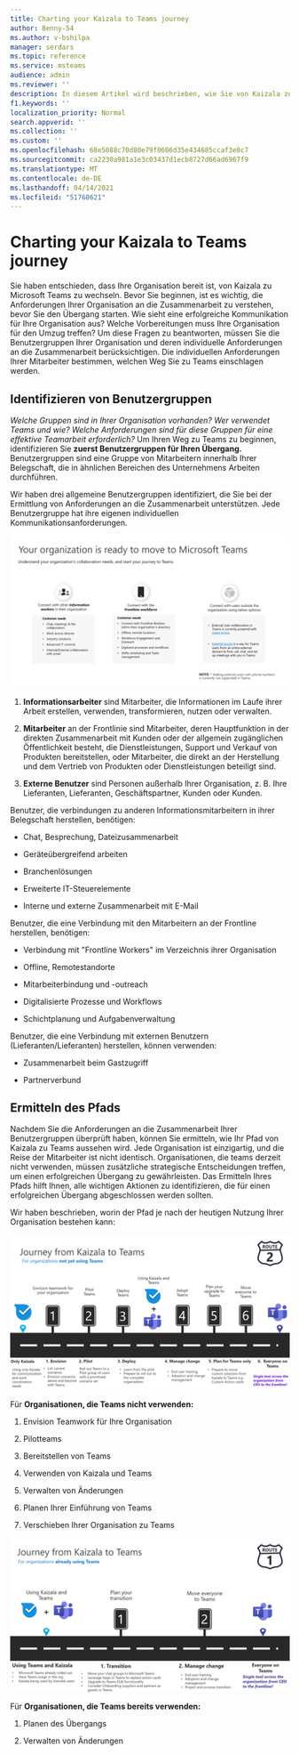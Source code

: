```yaml
---
title: Charting your Kaizala to Teams journey
author: Benny-54
ms.author: v-bshilpa
manager: serdars
ms.topic: reference
ms.service: msteams
audience: admin
ms.reviewer: ''
description: In diesem Artikel wird beschrieben, wie Sie von Kaizala zu Microsoft Teams wechseln.
f1.keywords: ''
localization_priority: Normal
search.appverid: ''
ms.collection: ''
ms.custom: ''
ms.openlocfilehash: 68e5088c70d80e79f0606d35e434685ccaf3e0c7
ms.sourcegitcommit: ca2230a981a1e3c03437d1ecb8727d66ad6967f9
ms.translationtype: MT
ms.contentlocale: de-DE
ms.lasthandoff: 04/14/2021
ms.locfileid: "51760621"
---
```

# <a name="charting-your-kaizala-to-teams-journey"></a>Charting your Kaizala to Teams journey

Sie haben entschieden, dass Ihre Organisation bereit ist, von Kaizala zu Microsoft Teams zu wechseln. Bevor Sie beginnen, ist es wichtig, die Anforderungen Ihrer Organisation an die Zusammenarbeit zu verstehen, bevor Sie den Übergang starten. Wie sieht eine erfolgreiche Kommunikation für Ihre Organisation aus? Welche Vorbereitungen muss Ihre Organisation für den Umzug treffen? Um diese Fragen zu beantworten, müssen Sie die Benutzergruppen Ihrer Organisation und deren individuelle Anforderungen an die Zusammenarbeit berücksichtigen. Die individuellen Anforderungen Ihrer Mitarbeiter bestimmen, welchen Weg Sie zu Teams einschlagen werden.

## <a name="identify-user-groups"></a>Identifizieren von Benutzergruppen

*Welche Gruppen sind in Ihrer Organisation vorhanden? Wer verwendet Teams und wie? Welche Anforderungen sind für diese Gruppen für eine effektive Teamarbeit erforderlich?* Um Ihren Weg zu Teams zu beginnen, identifizieren Sie **zuerst Benutzergruppen für Ihren Übergang.**  Benutzergruppen sind eine Gruppe von Mitarbeitern innerhalb Ihrer Belegschaft, die in ähnlichen Bereichen des Unternehmens Arbeiten durchführen. 

Wir haben drei allgemeine Benutzergruppen identifiziert, die Sie bei der Ermittlung von Anforderungen an die Zusammenarbeit unterstützen. Jede Benutzergruppe hat ihre eigenen individuellen Kommunikationsanforderungen. 

![Diagramm der Benutzergruppen für den Übergang](media/kaizala-user-groups.png)

 1. **Informationsarbeiter** sind Mitarbeiter, die Informationen im Laufe ihrer Arbeit erstellen, verwenden, transformieren, nutzen oder verwalten.

 2. **Mitarbeiter** an der Frontlinie sind Mitarbeiter, deren Hauptfunktion in der direkten Zusammenarbeit mit Kunden oder der allgemein zugänglichen Öffentlichkeit besteht, die Dienstleistungen, Support und Verkauf von Produkten bereitstellen, oder Mitarbeiter, die direkt an der Herstellung und dem Vertrieb von Produkten oder Dienstleistungen beteiligt sind.
 
 3. **Externe Benutzer** sind Personen außerhalb Ihrer Organisation, z. B. Ihre Lieferanten, Lieferanten, Geschäftspartner, Kunden oder Kunden. 
 
Benutzer, die verbindungen zu anderen Informationsmitarbeitern in ihrer Belegschaft herstellen, benötigen:

 - Chat, Besprechung, Dateizusammenarbeit
 
 - Geräteübergreifend arbeiten
 
 - Branchenlösungen
 
 - Erweiterte IT-Steuerelemente
  
 - Interne und externe Zusammenarbeit mit E-Mail

Benutzer, die eine Verbindung mit den Mitarbeitern an der Frontline herstellen, benötigen:

 - Verbindung mit "Frontline Workers" im Verzeichnis ihrer Organisation
 
 - Offline, Remotestandorte
 
 - Mitarbeiterbindung und -outreach
 
 - Digitalisierte Prozesse und Workflows
 
 - Schichtplanung und Aufgabenverwaltung

Benutzer, die eine Verbindung mit externen Benutzern (Lieferanten/Lieferanten) herstellen, können verwenden:
 - Zusammenarbeit beim Gastzugriff
 
 - Partnerverbund 

## <a name="determine-your-path"></a>Ermitteln des Pfads

Nachdem Sie die Anforderungen an die Zusammenarbeit Ihrer Benutzergruppen überprüft haben, können Sie ermitteln, wie Ihr Pfad von Kaizala zu Teams aussehen wird. Jede Organisation ist einzigartig, und die Reise der Mitarbeiter ist nicht identisch. Organisationen, die teams derzeit nicht verwenden, müssen zusätzliche strategische Entscheidungen treffen, um einen erfolgreichen Übergang zu gewährleisten. Das Ermitteln Ihres Pfads hilft Ihnen, alle wichtigen Aktionen zu identifizieren, die für einen erfolgreichen Übergang abgeschlossen werden sollten.

Wir haben beschrieben, worin der Pfad je nach der heutigen Nutzung Ihrer Organisation bestehen kann:  

![Pfad für Organisationen, die teams derzeit nicht verwenden](media/kaizala-not-using-teams.png)

Für **Organisationen, die Teams nicht verwenden:**

 1. Envision Teamwork für Ihre Organisation
 
 2. Pilotteams
  
 3. Bereitstellen von Teams
  
 4. Verwenden von Kaizala und Teams
  
 5. Verwalten von Änderungen
 
 6. Planen Ihrer Einführung von Teams
 
 7. Verschieben Ihrer Organisation zu Teams

![Pfad für Organisationen, die derzeit Teams verwenden](media/kaizala-using-teams.png)

Für **Organisationen, die Teams bereits verwenden:**

 1. Planen des Übergangs
 
 2. Verwalten von Änderungen
 

 
